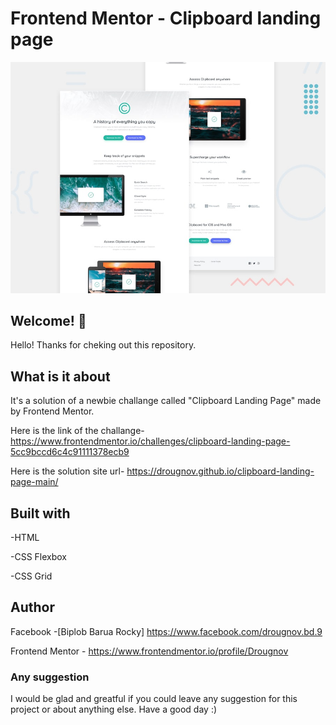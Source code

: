 # Frontend Mentor - Clipboard landing page

![Design preview for the clipboard landing page coding challenge](./design/desktop-preview.jpg)

## Welcome! 👋

Hello! Thanks for cheking out this repository.

## What is it about

It's a solution of a newbie challange called "Clipboard Landing Page" made by Frontend Mentor.

Here is the link of the challange-
https://www.frontendmentor.io/challenges/clipboard-landing-page-5cc9bccd6c4c91111378ecb9

Here is the solution site url-
https://drougnov.github.io/clipboard-landing-page-main/

## Built with

-HTML

-CSS Flexbox

-CSS Grid

## Author

Facebook -[Biplob Barua Rocky] https://www.facebook.com/drougnov.bd.9

Frontend Mentor - https://www.frontendmentor.io/profile/Drougnov

### Any suggestion

I would be glad and greatful if you could leave any suggestion for this project or about anything else. Have a good day :)
